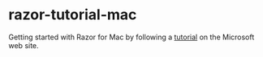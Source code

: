# razor-tutorial-mac
Getting started with Razor for Mac by following a [tutorial](https://docs.microsoft.com/en-us/aspnet/core/tutorials/first-mvc-app/start-mvc?view=aspnetcore-3.1&tabs=visual-studio-mac) on the Microsoft web site.
